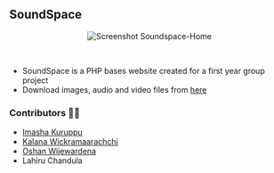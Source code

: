## SoundSpace

<p align="center">
  <img align="center" alt="Screenshot Soundspace-Home" src="https://bit.ly/2ZqzvZC" />
</p>

<br>

- SoundSpace is a PHP bases website created for a first year group project
- Download images, audio and video files from [here](https://bit.ly/3pvbDyC)

### Contributors 🤝🏻

* [Imasha Kuruppu](https://github.com/ImashaKuruppu25)
* [Kalana Wickramaarachchi](https://github.com/lonewol7f)
* [Oshan Wijewardena](https://github.com/OshanWijewardena)
* Lahiru Chandula